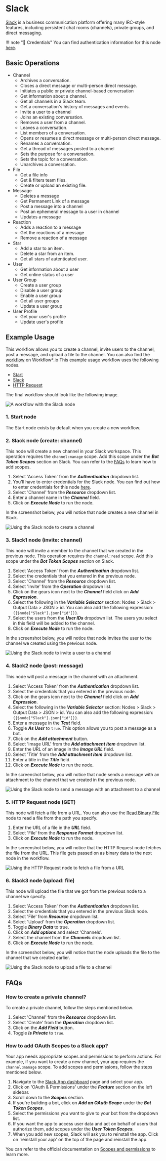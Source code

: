 # Slack

[Slack](https://slack.com) is a business communication platform offering many IRC-style features, including persistent chat rooms (channels), private groups, and direct messaging.

!!! note "🔑 Credentials"
    You can find authentication information for this node [here](/workflow/integrations/credentials/slack/).


## Basic Operations

* Channel
    * Archives a conversation.
    * Closes a direct message or multi-person direct message.
    * Initiates a public or private channel-based conversation
    * Get information about a channel.
    * Get all channels in a Slack team.
    * Get a conversation's history of messages and events.
    * Invite a user to a channel
    * Joins an existing conversation.
    * Removes a user from a channel.
    * Leaves a conversation.
    * List members of a conversation.
    * Opens or resumes a direct message or multi-person direct message.
    * Renames a conversation.
    * Get a thread of messages posted to a channel
    * Sets the purpose for a conversation.
    * Sets the topic for a conversation.
    * Unarchives a conversation.
* File
    * Get a file info
    * Get & filters team files.
    * Create or upload an existing file.
* Message
    * Deletes a message
    * Get Permanent Link of a message
    * Post a message into a channel
    * Post an ephemeral message to a user in channel
    * Updates a message
* Reaction
    * Adds a reaction to a message
    * Get the reactions of a message
    * Remove a reaction of a message
* Star
    * Add a star to an item.
    * Delete a star from an item.
    * Get all stars of autenticated user.
* User
    * Get information about a user
    * Get online status of a user
* User Group
    * Create a user group
    * Disable a user group
    * Enable a user group
    * Get all user groups
    * Update a user group
* User Profile
    * Get your user's profile
    * Update user's profile

## Example Usage

This workflow allows you to create a channel, invite users to the channel, post a message, and upload a file to the channel. You can also find the [workflow](https://WF².io/workflows/811) on Workflow².io This example usage workflow uses the following nodes.
- [Start](/workflow/integrations/core-nodes/workflow-nodes-base.start/)
- [Slack]()
- [HTTP Request](/workflow/integrations/core-nodes/workflow-nodes-base.httpRequest/)

The final workflow should look like the following image.

![A workflow with the Slack node](/_images/integrations/nodes/slack/workflow.png)

### 1. Start node

The Start node exists by default when you create a new workflow.

### 2. Slack node (create: channel)

This node will create a new channel in your Slack workspace. This operation requires the `channel:manage` scope. Add this scope under the ***Bot Token Scopes*** section on Slack. You can refer to the [FAQs](#how-to-add-oauth-scopes-to-a-slack-app) to learn how to add scopes.

1. Select 'Access Token' from the ***Authentication*** dropdown list.
2. You'll have to enter credentials for the Slack node. You can find out how to enter credentials for this node [here](/workflow/integrations/credentials/slack/).
3. Select 'Channel' from the ***Resource*** dropdown list.
4. Enter a channel name in the ***Channel*** field.
5. Click on ***Execute Node*** to run the node.

In the screenshot below, you will notice that node creates a new channel in Slack.

![Using the Slack node to create a channel](/_images/integrations/nodes/slack/slack_node.png)

### 3. Slack1 node (invite: channel)

This node will invite a member to the channel that we created in the previous node. This operation requires the `channel:read` scope. Add this scope under the ***Bot Token Scopes*** section on Slack.

1. Select 'Access Token' from the ***Authentication*** dropdown list.
2. Select the credentials that you entered in the previous node.
3. Select 'Channel' from the ***Resource*** dropdown list.
4. Select 'Invite' from the ***Operation*** dropdown list.
5. Click on the gears icon next to the ***Channel*** field click on ***Add Expression***.
6. Select the following in the ***Variable Selector*** section: Nodes > Slack > Output Data > JSON > id. You can also add the following expression: `{{$node["Slack"].json["id"]}}`.
7. Select the users from the ***User IDs*** dropdown list. The users you select in this field will be added to the channel.
8. Click on ***Execute Node*** to run the node.

In the screenshot below, you will notice that node invites the user to the channel we created using the previous node.

![Using the Slack node to invite a user to a channel](/_images/integrations/nodes/slack/slack1_node.png)

### 4. Slack2 node (post: message)

This node will post a message in the channel with an attachment.

1. Select 'Access Token' from the ***Authentication*** dropdown list.
2. Select the credentials that you entered in the previous node.
3. Click on the gears icon next to the ***Channel*** field click on ***Add Expression***.
4. Select the following in the ***Variable Selector*** section: Nodes > Slack > Output Data > JSON > id. You can also add the following expression: `{{$node["Slack"].json["id"]}}`.
5. Enter a message in the ***Text*** field.
6. Toggle ***As User*** to `true`. This option allows you to post a message as a bot.
7. Click on the ***Add attachment*** button.
8. Select 'Image URL' from the ***Add attachment item*** dropdown list.
9. Enter the URL of an image in the ***Image URL*** field.
10. Select 'Title' from the ***Add attachment item*** dropdown list.
11. Enter a title in the ***Title*** field.
12. Click on ***Execute Node*** to run the node.

In the screenshot below, you will notice that node sends a message with an attachment to the channel that we created in the previous node.

![Using the Slack node to send a message with an attachment to a channel](/_images/integrations/nodes/slack/slack2_node.png)

### 5. HTTP Request node (GET)

This node will fetch a file from a URL. You can also use the [Read Binary File](/workflow/integrations/core-nodes/workflow-nodes-base.readBinaryFile/) node to read a file from the path you specify.

1. Enter the URL of a file in the ***URL*** field.
2. Select 'File' from the ***Response Format*** dropdown list.
3. Click on ***Execute Node*** to run the node.

In the screenshot below, you will notice that the HTTP Request node fetches the file from the URL. This file gets passed on as binary data to the next node in the workflow.

![Using the HTTP Request node to fetch a file from a URL](/_images/integrations/nodes/slack/httprequest_node.png)

### 6. Slack3 node (upload: file)

This node will upload the file that we got from the previous node to a channel we specify.

1. Select 'Access Token' from the ***Authentication*** dropdown list.
2. Select the credentials that you entered in the previous Slack node.
3. Select 'File' from ***Resource*** dropdown list.
4. Select 'Upload' from the ***Operation*** dropdown list.
5. Toggle ***Binary Data*** to true.
6. Click on ***Add options*** and select 'Channels'.
7. Select the channel from the ***Channels*** dropdown list.
8. Click on ***Execute Node*** to run the node.

In the screenshot below, you will notice that the node uploads the file to the channel that we created earlier.

![Using the Slack node to upload a file to a channel](/_images/integrations/nodes/slack/slack3_node.png)

## FAQs

### How to create a private channel?

To create a private channel, follow the steps mentioned below.
1. Select 'Channel' from the ***Resource*** dropdown list.
2. Select 'Create' from the ***Operation*** dropdown list.
3. Click on the ***Add Field*** button.
4. Toggle ***Is Private*** to `true`.

### How to add OAuth Scopes to a Slack app?

Your app needs appropriate scopes and permissions to perform actions. For example, if you want to create a new channel, your app requires the `channel:manage` scope. To add scopes and permissions, follow the steps mentioned below.
1. Navigate to the [Slack App dashboard](https://api.slack.com/apps) page and select your app.
2. Click on 'OAuth & Permissions' under the ***Feature*** section on the left sidebar.
3. Scroll down to the ***Scopes*** section.
4. If you're building a bot, click on ***Add an OAuth Scope*** under the ***Bot Token Scopes***.
5. Select the permissions you want to give to your bot from the dropdown list.
6. If you want the app to access user data and act on behalf of users that authorize them, add scopes under the ***User Token Scopes***.
7. When you add new scopes, Slack will ask you to reinstall the app. Click on 'reinstall your app' on the top of the page and reinstall the app.

You can refer to the official documentation on [Scopes and permissions](https://api.slack.com/scopes) to learn more.




